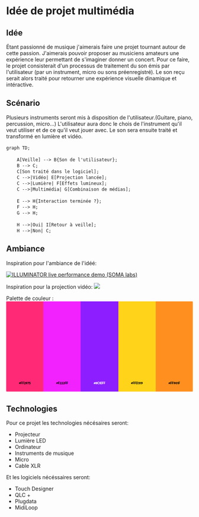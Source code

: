 # Idée de projet multimédia

## Idée
Étant passionné de musique j'aimerais faire une projet tournant autour de cette passion. J'aimerais pouvoir proposer au musiciens amateurs une expérience leur permettant de s'imaginer donner un concert. Pour ce faire, le projet consisterait d'un processus de traitement du son émis par l'utilisateur (par un instrument, micro ou sons préenregistré). Le son reçu serait alors traité pour retourner une expérience visuelle dinamique et intéractive.

## Scénario
Plusieurs instruments seront mis à disposition de l'utilisateur.(Guitare, piano, percussion, micro...) L'utilisateur aura donc le chois de l'instrument qu'il veut utiliser et de ce qu'il veut jouer avec. Le son sera ensuite traité et transformé en lumière et vidéo.

````mermaid
graph TD;

    A[Veille] --> B{Son de l'utilisateur};
    B --> C;
    C[Son traité dans le logiciel];
    C -->|Vidéo| E[Projection lancée];
    C -->|Lumière| F[Effets lumineux];
    C -->|Multimédia| G[Combinaison de médias];

    E --> H{Interaction terminée ?};
    F --> H;
    G --> H;

    H -->|Oui| I[Retour à veille];
    H -->|Non| C;
````
## Ambiance

Inspiration pour l'ambiance de l'idéé:

[![ILLUMINATOR live performance demo (SOMA labs)](https://i.ytimg.com/vi/go22inMuRgQ/hqdefault.jpg?sqp=-oaymwEpCNACELwBSFryq4qpAxsIARUAAIhCGAHYAQHiAQwIGhACGAYgATgBQAE=&rs=AOn4CLA6CwuT2K_F_SQpNhJi4ErkhUZwhQ)](https://www.youtube.com/watch?v=go22inMuRgQ)

Inspiration pour la projection vidéo:
<img src="https://miro.medium.com/v2/resize:fit:1358/0*X8V9OosecAyGjb97"></img>

Palette de couleur : 
<img src="assets/Capture.PNG"></img>

## Technologies

Pour ce projet les technologies nécésaires seront: 
- Projecteur
- Lumière LED
- Ordinateur
- Instruments de musique
- Micro
- Cable XLR

Et les logiciels nécéssaires seront: 
- Touch Designer
- QLC +
- Plugdata
- MidiLoop

